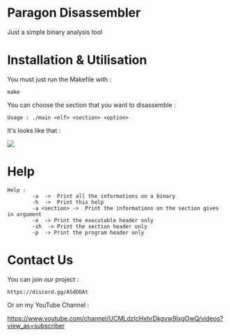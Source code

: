 # Paragon Disassembler

Just a simple binary analysis tool

# Installation & Utilisation

You must just run the Makefile with : 

```make```

You can choose the section that you want to disassemble : 

```Usage : ./main <elf> <section> <option>```

It's looks like that : 

![](pretça.gif)

# Help

```
Help : 
        -a  ->  Print all the informations on a binary
        -h  ->  Print this help
        -a <section> ->  Print the informations on the section gives in argument
        -e  -> Print the executable header only
        -sh  -> Print the section header only
        -p  -> Print the program header only
 ```

# Contact Us

You can join our project :

```
https://discord.gg/ASdDDAt
```

Or on my YouTube Channel : 

https://www.youtube.com/channel/UCMLdzIcHxhrDkgyw9IxgOwQ/videos?view_as=subscriber
